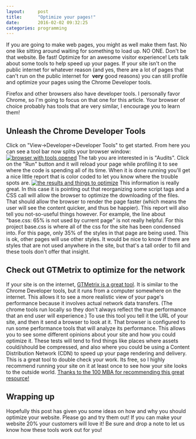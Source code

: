 ```yaml
---
layout:     post
title:      "Optimize your pages!"
date:       2016-02-02 09:32:25
categories: programming
---
```

If you are going to make web pages, you might as well make them fast. No one like sitting around waiting for something to load up. NO ONE. Don't be that website. Be fast! Optimize for an awesome visitor experience! Lets talk about some tools to help speed up your pages. If your site isn't on the public internet for whatever reason (and yes, there are a lot of pages that can't run on the public internet for  **very** good reasons) you can still profile and optimize your pages using the Chrome Developer tools. 

Firefox and other browsers also have developer tools. I personally favor Chrome, so I'm going to focus on that one for this article. Your browser of choice probably has tools that are very similar, I encourage you to learn them!

## Unleash the Chrome Developer Tools

Click on "View->Developer->Developer Tools" to get started. From here you can see a tool bar now splits your browser window: [![browser with tools opened](/blog/wp-content/uploads/2016/01/Screen-Shot-2016-01-24-at-11.13.07-AM-1024x411.png)](/blog/wp-content/uploads/2016/01/Screen-Shot-2016-01-24-at-11.13.07-AM.png) The tab you are interested in is "Audits". Click on the "Run" button and it will reload your page while profiling it to see where the code is spending all of its time. When it is done running you'll get a nice little report that is color coded to let you know where the trouble spots are. [![the results and things to optimize](/blog/wp-content/uploads/2016/01/Screen-Shot-2016-01-24-at-11.15.28-AM.png)](/blog/wp-content/uploads/2016/01/Screen-Shot-2016-01-24-at-11.15.28-AM.png) This information is really great. In this case it is pointing out that reorganizing some script tags and a CSS call will allow the browser to optimize the downloading of the files. That should allow the browser to render the page faster (which means the user will see the content quicker, and thus be happier). This report will also tell you not-so-useful things however. For example, the line about "base.css: 65% is not used by current page" is not really helpful. For this project base.css is where all of the css for the site has been condensed into. For this page, only 35% of the styles in that page are being used. This is ok, other pages will use other styles. It would be nice to know if there are styles that are not used anywhere in the site, but that's a tall order to fill and these tools don't offer that insight. 

## Check out GTMetrix to optimize for the network

If your site is on the internet, [GTMetrix is a great tool](https://gtmetrix.com/). It is similar to the Chrome Developer tools, but it runs from a computer somewhere on the internet. This allows it to see a more realistic view of your page's performance because it involves actual network data transfers. (The chrome tools run locally so they don't always reflect the true performance that an end user will experience.) To use this tool you tell it the URL of your site, and then it send a browser to look at it. That browser is configured to run some performance tools that will analyze its performance. This allows you to see some different opinions about your site and how you could optimize it. These tests will tend to find things like places where assets could/should be compressed, and also where you could be using a Content Distribution Network (CDN) to speed up your page rendering and delivery. This is a great tool to double check your work. Its free, so I highly recommend running your site on it at least once to see how your site looks to the outside world. [Thanks to the 100 MBA for recommending this great resource!](http://100mba.net/mba508/)

## Wrapping up

Hopefully this post has given you some ideas on how and why you should optimize your website. Please go and try them out! If you can make your website 20% your customers will love it! Be sure and drop a note to let us know how these tools work out for you!
